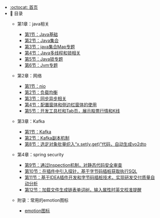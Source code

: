 - [:octocat: 首页](/README)
- 📝 目录
  - 第1章：java相关

    - [第1节：Java基础](/md/blog/java/1-java基础.md)
    - [第2节：Java集合](/md/blog/java/2-java集合.md)
    - [第3节：java集合Map专题](/md/blog/java/2.1-java集合Map专题)
    - [第4节：Java多线程和锁相关](/md/blog/java/3-java多线程和锁相关.md)
    - [第5节：Java锁专题](/md/blog/java/3.1-java锁专题.md)
    - [第6节：Jvm专题](/md/blog/jvm/gc.md)
  - 第2章：网络

    - [第1节：nio](/md/blog/netty/nio/nio入门概念/nio入门概念.md)
    - [第2节：负载均衡](/md/blog/network/2-负载均衡.md)
    - [第3节：同步异步相关](/md/blog/network/3-同步异步相关.md)
    - [第4节：配置窗体和侧边栏窗体的使用](/md/idea-plugin/2021-11-03-第二节：配置窗体和侧边栏窗体的使用.md)
    - [第5节：开发工具栏和Tab页，展示股票行情和K线](/md/idea-plugin/2021-11-18-第三节：开发工具栏和Tab页展示股票行情和K线.md)
  - 第3章：Kafka

    - [第1节：Kafka](/md/blog/kafka/1-kafka.md)
    - [第2节：Kafka副本机制](/md/blog/kafka/kafka副本机制.md)
    - [第8节：选定对象批量织入“x.set(y.get)”代码，自动生成vo2dto](/md/idea-plugin/2021-12-14-第六节：以织入代码的方式自动处理vo2dto.md)
  - 第4章：spring security

    - [第9节：通过Inspection机制，对静态代码安全审查](/md/idea-plugin/2021-12-22-第7节：通过Inspection机制为静态代码安全审查.md)
    - [第10节：在插件中引入探针，基于字节码插桩获取执行SQL](/md/idea-plugin/2022-01-17-第8节：在插件中引入探针基于字节码插桩获取执行SQL.md)
    - [第11节：基于IDEA插件开发和字节码插桩技术，实现研发交付质量自动分析](/md/idea-plugin/2022-01-22-第9节：加载文件生成链表单词树输入属性时英文校准提醒.md)
    - [第12节：加载文件生成链表单词树，输入属性时英文校准提醒](/md/idea-plugin/2022-01-23-第10节：基于字节码插桩采集数据实现代码交付质量自动分析.md)
  - 附录：常用的emotion图标

    - [emotion图标](/md/emotion.md)
